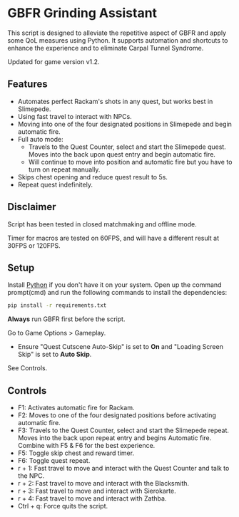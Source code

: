 # GBFR Grinding Assistant

This script is designed to alleviate the repetitive aspect of GBFR and apply some QoL measures using Python. It supports automation and shortcuts to enhance the experience and to eliminate Carpal Tunnel Syndrome.

Updated for game version v1.2.

## Features

- Automates perfect Rackam's shots in any quest, but works best in Slimepede.
- Using fast travel to interact with NPCs.
- Moving into one of the four designated positions in Slimepede and begin automatic fire.
- Full auto mode:
  - Travels to the Quest Counter, select and start the Slimepede quest. Moves into the back upon quest entry and begin automatic fire.
  - Will continue to move into position and automatic fire but you have to turn on repeat manually.
- Skips chest opening and reduce quest result to 5s.
- Repeat quest indefinitely.

## Disclaimer

Script has been tested in closed matchmaking and offline mode.

Timer for macros are tested on 60FPS, and will have a different result at 30FPS or 120FPS.

## Setup

Install [Python] if you don't have it on your system.
Open up the command prompt(cmd) and run the following commands to install the dependencies:
```sh
pip install -r requirements.txt
```
__Always__ run GBFR first before the script.

Go to Game Options > Gameplay.
- Ensure "Quest Cutscene Auto-Skip" is set to __On__ and "Loading Screen Skip" is set to __Auto Skip__.

See Controls.

## Controls

- F1: Activates automatic fire for Rackam.
- F2: Moves to one of the four designated positions before activating automatic fire.
- F3: Travels to the Quest Counter, select and start the Slimepede repeat. Moves into the back upon repeat entry and begins Automatic fire. Combine with F5 & F6 for the best experience.
- F5: Toggle skip chest and reward timer.
- F6: Toggle quest repeat.
- r + 1: Fast travel to move and interact with the Quest Counter and talk to the NPC.
- r + 2: Fast travel to move and interact with the Blacksmith.
- r + 3: Fast travel to move and interact with Sierokarte.
- r + 4: Fast travel to move and interact with Zathba.
- Ctrl + q: Force quits the script.

[Python]: <https://www.python.org/downloads>